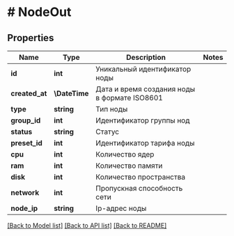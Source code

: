 # # NodeOut

## Properties

Name | Type | Description | Notes
------------ | ------------- | ------------- | -------------
**id** | **int** | Уникальный идентификатор ноды |
**created_at** | **\DateTime** | Дата и время создания ноды в формате ISO8601 |
**type** | **string** | Тип ноды |
**group_id** | **int** | Идентификатор группы нод |
**status** | **string** | Статус |
**preset_id** | **int** | Идентификатор тарифа ноды |
**cpu** | **int** | Количество ядер |
**ram** | **int** | Количество памяти |
**disk** | **int** | Количество пространства |
**network** | **int** | Пропускная способность сети |
**node_ip** | **string** | Ip-адрес ноды |

[[Back to Model list]](../../README.md#models) [[Back to API list]](../../README.md#endpoints) [[Back to README]](../../README.md)
